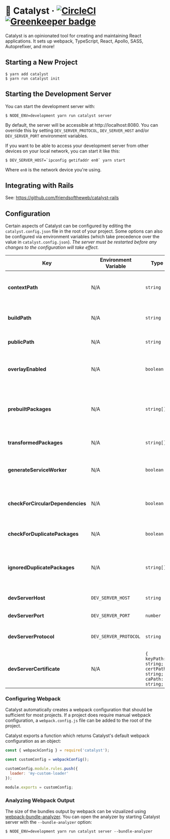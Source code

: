 # 🧪 Catalyst &middot; [![CircleCI](https://circleci.com/gh/friendsoftheweb/catalyst.svg?style=svg)](https://circleci.com/gh/friendsoftheweb/catalyst) [![Greenkeeper badge](https://badges.greenkeeper.io/friendsoftheweb/catalyst.svg)](https://greenkeeper.io/)

Catalyst is an opinionated tool for creating and maintaining React applications. It sets up webpack, TypeScript, React, Apollo, SASS, Autoprefixer, and more!

## Starting a New Project

```
$ yarn add catalyst
$ yarn run catalyst init
```

## Starting the Development Server

You can start the development server with:

```
$ NODE_ENV=development yarn run catalyst server
```

By default, the server will be accessible at http://localhost:8080. You can override this by setting
`DEV_SERVER_PROTOCOL`, `DEV_SERVER_HOST` and/or `DEV_SERVER_PORT` environment variables.

If you want to be able to access your development server from other devices on your local network,
you can start it like this:

```
$ DEV_SERVER_HOST=`ipconfig getifaddr en0` yarn start
```

Where `en0` is the network device you're using.

## Integrating with Rails

See: https://github.com/friendsoftheweb/catalyst-rails

## Configuration

Certain aspects of Catalyst can be configured by editing the `catalyst.config.json` file in the root of your project. Some options can also be configured via environment variables (which take precedence over the value in `catalyst.config.json`). _The server must be restarted before any changes to the configuration will take effect._

| Key                              | Environment Variable  | Type                                                     | Description                                                                                                                                                                                |
| -------------------------------- | --------------------- | -------------------------------------------------------- | ------------------------------------------------------------------------------------------------------------------------------------------------------------------------------------------ |
| **contextPath**                  | N/A                   | `string`                                                 | The path (relative to the root of your project) that webpack should treat as the [context](https://webpack.js.org/configuration/entry-context/#context) when requiring modules and assets. |
| **buildPath**                    | N/A                   | `string`                                                 | The path (relative to the root of your project) where _test_ and _production_ builds will be output.                                                                                       |
| **publicPath**                   | N/A                   | `string`                                                 | The the base URI used when generating paths for `<script />` and `<link />` tags.                                                                                                          |
| **overlayEnabled**               | N/A                   | `boolean`                                                | Display a custom overlay that shows build status, build errors, and runtime errors. This only applies to the _development_ environment.                                                    |
| **prebuiltPackages**             | N/A                   | `string[]`                                               | A list of npm packages which should be pre-built in the _development_ environment. This decreases the time spent on re-building entries by skipping the listed packages.                   |
| **transformedPackages**          | N/A                   | `string[]`                                               | A list of npm packages which should be [transformed and polyfilled via Babel](https://babeljs.io/docs/en/babel-preset-env).                                                                |
| **generateServiceWorker**        | N/A                   | `boolean`                                                | Generate a separate file which will be registered as a [SeviceWorker](https://developer.mozilla.org/en-US/docs/Web/API/ServiceWorker) and preload JavaScript, CSS, and other assets.       |
| **checkForCircularDependencies** | N/A                   | `boolean`                                                | Show warnings in _development_ and errors in other in environments if a circular dependency is detected.                                                                                   |
| **checkForDuplicatePackages**    | N/A                   | `boolean`                                                | Show warnings if mulitple versions of the same package are required in the webpack dependency tree.                                                                                        |
| **ignoredDuplicatePackages**     | N/A                   | `string[]`                                               | A list of npm packages to ignore when checking for duplicates. This has no effect if **checkForDuplicatePackages** is `false`.                                                             |
| **devServerHost**                | `DEV_SERVER_HOST`     | `string`                                                 | The host for the development server. Defaults to `"localhost"`.                                                                                                                            |
| **devServerPort**                | `DEV_SERVER_PORT`     | `number`                                                 | The port for the development server. Defaults to `8080`.                                                                                                                                   |
| **devServerProtocol**            | `DEV_SERVER_PROTOCOL` | `string`                                                 | The protocol (e.g. `"http"` or `"https"`) used for accessing the development server. Defaults to `"http"`.                                                                                 |
| **devServerCertificate**         | N/A                   | `{ keyPath: string; certPath: string; caPath: string; }` | The certificate file paths for running the server with SSL support.                                                                                                                        |

### Configuring Webpack

Catalyst automatically creates a webpack configuration that should
be sufficient for most projects. If a project does require manual webpack configuration, a `webpack.config.js` file can be added to the root of the project.

Catalyst exports a function which returns Catalyst's default webpack configuration as an object:

```javascript
const { webpackConfig } = require('catalyst');

const customConfig = webpackConfig();

customConfig.module.rules.push({
  loader: 'my-custom-loader'
});

module.exports = customConfig;
```

### Analyzing Webpack Output

The size of the bundles output by webpack can be vizualized using [webpack-bundle-analyzer](https://github.com/webpack-contrib/webpack-bundle-analyzer). You can open the analyzer by starting Catalyst server with the `--bundle-analyzer` option:

```
$ NODE_ENV=development yarn run catalyst server --bundle-analyzer
```
